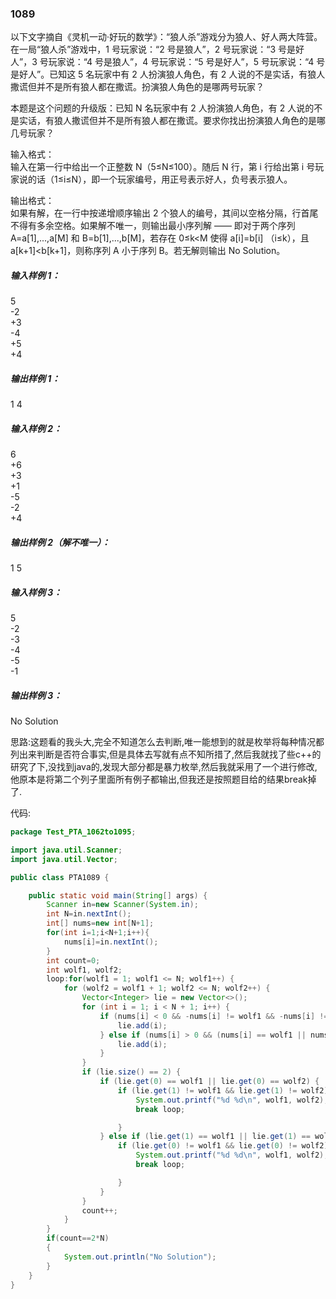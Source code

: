 ### 1089
以下文字摘自《灵机一动·好玩的数学》：“狼人杀”游戏分为狼人、好人两大阵营。在一局“狼人杀”游戏中，1 号玩家说：“2 号是狼人”，2 号玩家说：“3 号是好人”，3 号玩家说：“4 号是狼人”，4 号玩家说：“5 号是好人”，5 号玩家说：“4 号是好人”。已知这 5 名玩家中有 2 人扮演狼人角色，有 2 人说的不是实话，有狼人撒谎但并不是所有狼人都在撒谎。扮演狼人角色的是哪两号玩家？  

本题是这个问题的升级版：已知 N 名玩家中有 2 人扮演狼人角色，有 2 人说的不是实话，有狼人撒谎但并不是所有狼人都在撒谎。要求你找出扮演狼人角色的是哪几号玩家？  

输入格式：  
输入在第一行中给出一个正整数 N（5≤N≤100）。随后 N 行，第 i 行给出第 i 号玩家说的话（1≤i≤N），即一个玩家编号，用正号表示好人，负号表示狼人。  

输出格式：  
如果有解，在一行中按递增顺序输出 2 个狼人的编号，其间以空格分隔，行首尾不得有多余空格。如果解不唯一，则输出最小序列解 —— 即对于两个序列 A=a[1],...,a[M] 和 B=b[1],...,b[M]，若存在 0≤k<M 使得 a[i]=b[i] （i≤k），且 a[k+1]<b[k+1]，则称序列 A 小于序列 B。若无解则输出 No Solution。  

##### 输入样例 1：  
5  
-2  
+3  
-4  
+5  
+4  
##### 输出样例 1：  
1 4  
##### 输入样例 2：  
6  
+6  
+3  
+1  
-5  
-2  
+4  
##### 输出样例 2（解不唯一）：  
1 5  
##### 输入样例 3：  
5  
-2  
-3  
-4  
-5  
-1  
##### 输出样例 3：  
No Solution   

思路:这题看的我头大,完全不知道怎么去判断,唯一能想到的就是枚举将每种情况都列出来判断是否符合事实,但是具体去写就有点不知所措了,然后我就找了些c++的研究了下,没找到java的,发现大部分都是暴力枚举,然后我就采用了一个进行修改,他原本是将第二个列子里面所有例子都输出,但我还是按照题目给的结果break掉了.  

代码:  
```java
package Test_PTA_1062to1095;

import java.util.Scanner;
import java.util.Vector;

public class PTA1089 {

    public static void main(String[] args) {
        Scanner in=new Scanner(System.in);
        int N=in.nextInt();
        int[] nums=new int[N+1];
        for(int i=1;i<N+1;i++){
            nums[i]=in.nextInt();
        }
        int count=0;
        int wolf1, wolf2;
        loop:for(wolf1 = 1; wolf1 <= N; wolf1++) {
            for (wolf2 = wolf1 + 1; wolf2 <= N; wolf2++) {
                Vector<Integer> lie = new Vector<>();
                for (int i = 1; i < N + 1; i++) {
                    if (nums[i] < 0 && -nums[i] != wolf1 && -nums[i] != wolf2) {
                        lie.add(i);
                    } else if (nums[i] > 0 && (nums[i] == wolf1 || nums[i] == wolf2)) {
                        lie.add(i);
                    }
                }
                if (lie.size() == 2) {
                    if (lie.get(0) == wolf1 || lie.get(0) == wolf2) {
                        if (lie.get(1) != wolf1 && lie.get(1) != wolf2) {
                            System.out.printf("%d %d\n", wolf1, wolf2);
                            break loop;

                        }
                    } else if (lie.get(1) == wolf1 || lie.get(1) == wolf2) {
                        if (lie.get(0) != wolf1 && lie.get(0) != wolf2) {
                            System.out.printf("%d %d\n", wolf1, wolf2);
                            break loop;

                        }
                    }
                }
                count++;
            }
        }
        if(count==2*N)
        {
            System.out.println("No Solution");
        }
    }
}
```

